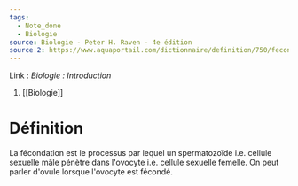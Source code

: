 ```yaml
---
tags:
  - Note_done
  - Biologie
source: Biologie - Peter H. Raven - 4e édition
source 2: https://www.aquaportail.com/dictionnaire/definition/750/fecondation
---
```


Link :
_Biologie : Introduction_
1. [[Biologie]]

# Définition
La fécondation est le processus par lequel un spermatozoïde i.e. cellule sexuelle mâle pénètre dans l'ovocyte i.e. cellule sexuelle femelle. On peut parler d'ovule lorsque l'ovocyte est fécondé. 
